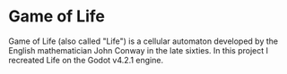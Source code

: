 # Game of Life

Game of Life (also called "Life") is a cellular automaton developed by the English mathematician John Conway in the late sixties. In this project I recreated Life on the Godot v4.2.1 engine.
